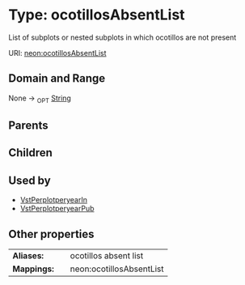 
# Type: ocotillosAbsentList


List of subplots or nested subplots in which ocotillos are not present

URI: [neon:ocotillosAbsentList](https://data.neonscience.org/ocotillosAbsentList)


## Domain and Range

None ->  <sub>OPT</sub> [String](types/String.md)

## Parents


## Children


## Used by

 * [VstPerplotperyearIn](VstPerplotperyearIn.md)
 * [VstPerplotperyearPub](VstPerplotperyearPub.md)

## Other properties

|  |  |  |
| --- | --- | --- |
| **Aliases:** | | ocotillos absent list |
| **Mappings:** | | neon:ocotillosAbsentList |

